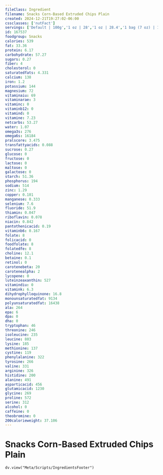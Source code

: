 ```yaml
---
fileClass: Ingredient
filename: Snacks Corn-Based Extruded Chips Plain
created: 2024-12-21T19:27:02-06:00
cssclasses: ['nutFact']
servings: ['Default | 100g','1 oz | 28','1 oz | 28.4','1 bag (7 oz) | 198']
id: 167537
foodgroup: Snacks
calories: 539
fat: 33.36
protein: 6.17
carbohydrate: 57.27
sugars: 0.27
fiber: 4
cholesterol: 0
saturatedfats: 4.331
calcium: 138
iron: 1.2
potassium: 144
magnesium: 72
vitaminaiu: 69
vitaminarae: 3
vitaminc: 0
vitaminb12: 0
vitamind: 0
vitamine: 7.23
netcarbs: 53.27
water: 1.07
omega3s: 276
omega6s: 16184
pralscore: 3.475
transfattyacids: 0.088
sucrose: 0.27
glucose: 0
fructose: 0
lactose: 0
maltose: 0
galactose: 0
starch: 51.36
phosphorus: 194
sodium: 514
zinc: 1.29
copper: 0.101
manganese: 0.333
selenium: 7.6
fluoride: 51.9
thiamin: 0.047
riboflavin: 0.078
niacin: 0.842
pantothenicacid: 0.19
vitaminb6: 0.167
folate: 8
folicacid: 0
foodfolate: 8
folatedfe: 8
choline: 12.1
betaine: 0.1
retinol: 0
carotenebeta: 20
carotenealpha: 2
lycopene: 0
luteinzeaxanthin: 527
vitamindiu: 0
vitamink: 6.3
dihydrophylloquinone: 16.8
monounsaturatedfat: 9134
polyunsaturatedfat: 16438
ala: 264
epa: 6
dpa: 0
dha: 0
tryptophan: 46
threonine: 246
isoleucine: 235
leucine: 803
lysine: 185
methionine: 137
cystine: 119
phenylalanine: 322
tyrosine: 266
valine: 331
arginine: 326
histidine: 200
alanine: 491
asparticacid: 456
glutamicacid: 1230
glycine: 269
proline: 572
serine: 312
alcohol: 0
caffeine: 0
theobromine: 0
200calorieweight: 37.106
---
```


# Snacks Corn-Based Extruded Chips Plain

```dataviewjs
dv.view("Meta/Scripts/IngredientsFooter")
```